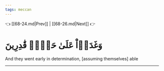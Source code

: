 ```yaml
---
tags: meccan
---
```


👈 [[68-24.md|Prev]] | [[68-26.md|Next]] 👉

# وَغَدَوۡاْ عَلَىٰ حَرۡدٖ قَٰدِرِينَ

And they went early in determination, [assuming themselves] able

---

